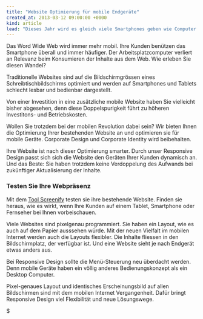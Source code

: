 ```yaml
---
title: "Website Optimierung für mobile Endgeräte"
created_at: 2013-03-12 09:00:00 +0000
kind: article
lead: "Dieses Jahr wird es gleich viele Smartphones geben wie Computer - weltweit. Die meisten Websites sind nicht auf die mobilen Geräte eingestellt. Nein, es braucht keine zweite, mobile Website. Die Lösung heisst 'Responsive Design'."
---
```


Das Word Wide Web wird immer mehr mobil. Ihre Kunden benützen das Smartphone überall und immer häufiger. Der Arbeitsplatzcomputer verliert an Relevanz beim Konsumieren der Inhalte aus dem Web. Wie erleben Sie diesen Wandel?

Traditionelle Websites sind auf die Bildschirmgrössen eines Schreibtischbildschirms optimiert und werden auf Smartphones und Tablets schlecht lesbar und bedienbar dargestellt. 

Von einer Investition in eine zusätzliche mobile Website haben Sie vielleicht bisher abgesehen, denn diese Doppelspurigkeit führt zu höheren Investitons- und Betriebskosten.

Wollen Sie trotzdem bei der mobilen Revolution dabei sein?  Wir bieten Ihnen die Optimierung Ihrer bestehenden Website an und optimieren sie für mobile Geräte. Corporate Design und Corporate Identity wird beibehalten.

Ihre Website ist nach dieser Optimierung smarter. Durch unser Responsive Design passt sich sich die Website den Geräten Ihrer Kunden dynamisch an. Und das Beste: Sie haben trotzdem keine Verdoppelung des Aufwands bei zukünftiger Aktualisierung der Inhalte. 


### Testen Sie Ihre Webpräsenz

Mit dem [Tool Screenify](http://quirktools.com/screenfly/) testen sie ihre bestehende Website. Finden sie heraus, wie es wirkt, wenn Ihre Kunden auf einem Tablet, Smartphone oder Fernseher bei Ihnen vorbeischauen. 

Viele Websites sind pixelgenau programmiert. Sie haben ein Layout, wie es auch auf dem Papier ausssehen würde. Mit der neuen Vielfalt im mobilen Internet werden auch die Layouts flexibler. Die Inhalte fliessen in den Bildschirmplatz, der verfügbar ist. Und eine Website sieht je nach Endgerät etwas anders aus.

Bei Responsive Design sollte die Menü-Steuerung neu überdacht werden. Denn mobile Geräte haben ein völlig anderes Bedienungskonzept als ein Desktop Computer. 

Pixel-genaues Layout und identisches Erscheinungsbild auf allen Bildschirmen sind mit dem mobilen Internet Vergangenheit. Dafür bringt Responsive Design viel Flexibilität und neue Lösungswege.


$